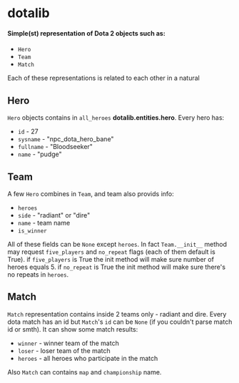 # dotalib
#### Simple(st) representation of Dota 2 objects such as:
* `Hero`
* `Team`
* `Match`

Each of these representations is related to each other in a natural 

## Hero

`Hero` objects contains in `all_heroes` **dotalib.entities.hero**.
Every hero has:
* `id` - 27
* `sysname` - "npc_dota_hero_bane"
* `fullname` - "Bloodseeker"
* `name` - "pudge"

## Team

A few `Hero` combines in `Team`, and team also provids info:
* `heroes`
* `side` - "radiant" or "dire"
* `name` - team name
* `is_winner`

All of these fields can be `None` except `heroes`.
In fact `Team.__init__` method may request `five_players` and `no_repeat` flags (each of them default is True).
if `five_players` is True the init method will make sure number of heroes equals 5.
if `no_repeat` is True the init method will make sure there's no repeats in `heroes`.

## Match

`Match` representation contains inside 2 teams only - radiant and dire.
Every dota match has an id but `Match`'s `id` can be `None` (if you couldn't parse match id or smth).
It can show some match results:
* `winner` - winner team of the match
* `loser` - loser team of the match
* `heroes` - all heroes who participate in the match

Also `Match` can contains `map` and `championship` name.
